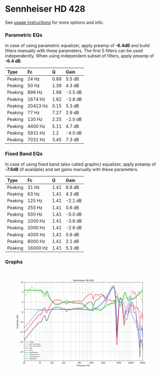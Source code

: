 # Sennheiser HD 428
See [usage instructions](https://github.com/jaakkopasanen/AutoEq#usage) for more options and info.

### Parametric EQs
In case of using parametric equalizer, apply preamp of **-6.4dB** and build filters manually
with these parameters. The first 5 filters can be used independently.
When using independent subset of filters, apply preamp of **-6.4 dB**.

| Type    | Fc       |    Q | Gain    |
|:--------|:---------|:-----|:--------|
| Peaking | 24 Hz    | 0.88 | 5.5 dB  |
| Peaking | 50 Hz    | 1.36 | 4.3 dB  |
| Peaking | 898 Hz   | 1.98 | -3.5 dB |
| Peaking | 1674 Hz  | 1.82 | -3.8 dB |
| Peaking | 20413 Hz | 0.15 | 5.3 dB  |
| Peaking | 77 Hz    | 7.27 | 2.9 dB  |
| Peaking | 130 Hz   | 2.25 | -2.0 dB |
| Peaking | 4400 Hz  | 5.11 | 4.7 dB  |
| Peaking | 5931 Hz  | 1.2  | -4.0 dB |
| Peaking | 7031 Hz  | 3.45 | 7.3 dB  |

### Fixed Band EQs
In case of using fixed band (also called graphic) equalizer, apply preamp of **-7.6dB**
(if available) and set gains manually with these parameters.

| Type    | Fc       |    Q | Gain    |
|:--------|:---------|:-----|:--------|
| Peaking | 31 Hz    | 1.41 | 6.6 dB  |
| Peaking | 63 Hz    | 1.41 | 4.3 dB  |
| Peaking | 125 Hz   | 1.41 | -2.1 dB |
| Peaking | 250 Hz   | 1.41 | 0.6 dB  |
| Peaking | 500 Hz   | 1.41 | -0.0 dB |
| Peaking | 1000 Hz  | 1.41 | -3.6 dB |
| Peaking | 2000 Hz  | 1.41 | -2.6 dB |
| Peaking | 4000 Hz  | 1.41 | 0.6 dB  |
| Peaking | 8000 Hz  | 1.41 | 2.1 dB  |
| Peaking | 16000 Hz | 1.41 | 5.3 dB  |

### Graphs
![](./Sennheiser%20HD%20428.png)